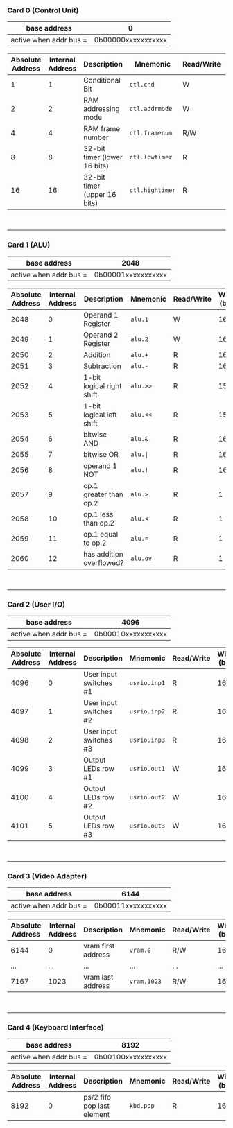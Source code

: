 ### Card 0 (Control Unit)

| base address | 0 |
| --- | --- |
| active when addr bus = | 0b00000xxxxxxxxxxx |

| Absolute<br>Address | Internal<br>Address | Description |	Mnemonic | Read/Write | Width<br>(bits) |
| --- | --- | --- | --- | --- | --- |
| 1 |	1	| Conditional Bit | `ctl.cnd`	| W	| 1
| 2	| 2	| RAM addressing mode	| `ctl.addrmode` |W |	1
| 4	| 4	| RAM frame number | `ctl.framenum`	| R/W |	1
| 8	| 8	| 32-bit timer (lower 16 bits) | `ctl.lowtimer`	| R |	16
| 16 | 16	| 32-bit timer (upper 16 bits) | `ctl.hightimer` | R | 16

<br>

---

### Card 1 (ALU)

| base address | 2048 |
| --- | --- |
| active when addr bus = | 0b00001xxxxxxxxxxx |

| Absolute<br>Address | Internal<br>Address | Description |	Mnemonic | Read/Write | Width<br>(bits) |
| --- | --- | --- | --- | --- | --- |
| 2048 | 0 | Operand 1 Register | `alu.1` | W | 16 |
| 2049 | 1 | Operand 2 Register | `alu.2` | W | 16 |
| 2050 | 2 | Addition | `alu.+` | R | 16 |
| 2051 | 3 | Subtraction | `alu.-` | R | 16 |
| 2052 | 4 | 1-bit logical right shift | `alu.>>` | R | 15 |
| 2053 | 5 | 1-bit logical left shift | `alu.<<` | R | 15 |
| 2054 | 6 | bitwise AND | `alu.&` | R | 16 |
| 2055 | 7 | bitwise OR | `alu.\|` | R | 16 |
| 2056 | 8 | operand 1 NOT | `alu.!` | R | 16 |
| 2057 | 9 | op.1 greater than op.2 | `alu.>` | R | 1 |
| 2058 | 10 | op.1 less than op.2 | `alu.<` | R | 1 |
| 2059 | 11 | op.1 equal to op.2 | `alu.=` | R | 1 |
| 2060 | 12 | has addition overflowed? | `alu.ov` | R |	1 |

<br>

---

### Card 2 (User I/O)

| base address | 4096 |
| --- | --- |
| active when addr bus = | 0b00010xxxxxxxxxxx |

| Absolute<br>Address | Internal<br>Address | Description |	Mnemonic | Read/Write | Width<br>(bits) |
| --- | --- | --- | --- | --- | --- |
| 4096 | 0 | User input switches #1 | `usrio.inp1` | R | 16 |
| 4097 | 1 | User input switches #2 | `usrio.inp2` | R | 16 |
| 4098 | 2 | User input switches #3 | `usrio.inp3` | R | 16 |
| 4099 | 3 | Output LEDs row #1 | `usrio.out1` | W | 16 |
| 4100 | 4 | Output LEDs row #2 | `usrio.out2` | W | 16 |
| 4101 | 5 | Output LEDs row #3 | `usrio.out3` | W | 16 |

<br>

---

### Card 3 (Video Adapter)

| base address | 6144 |
| --- | --- |
| active when addr bus = | 0b00011xxxxxxxxxxx |

| Absolute<br>Address | Internal<br>Address | Description |	Mnemonic | Read/Write | Width<br>(bits) |
| --- | --- | --- | --- | --- | --- |
| 6144 | 0 | vram first address | `vram.0` | R/W | 16 |
| ... | ... | ... | ... | ... | ... |
| 7167 | 1023 | vram last address | `vram.1023` | R/W	| 16 |

<br>

---

### Card 4 (Keyboard Interface)

| base address | 8192 |
| --- | --- |
| active when addr bus = | 0b00100xxxxxxxxxxx |

| Absolute<br>Address | Internal<br>Address | Description |	Mnemonic | Read/Write | Width<br>(bits) |
| --- | --- | --- | --- | --- | --- |
| 8192 | 0 | ps/2 fifo pop last element | `kbd.pop` | R | 16 |
